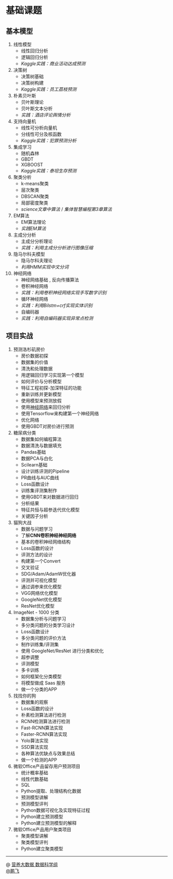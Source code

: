 # 基础课题
## 基本模型
1. 线性模型
    - 线性回归分析
    - 逻辑回归分析
    - *Kaggle实践：商业活动达成预测*
2. 决策树
    - 决策树基础
    - 决策树构建
    - *Kaggle实践：员工荔枝预测*
3. 朴素贝叶斯
    - 贝叶斯理论
    - 贝叶斯文本分析
    - *实践：酒店评论舆情分析*
4. 支持向量机
    - 线性可分析向量机
    - 分线性可分及核函数
    - *Kaggle实践：犯罪预测分析*
5. 集成学习
    - 随机森林
    - GBDT
    - XGBOOST
    - *Kaggle实践：泰坦生存预测*
6. 聚类分析
    - k-means聚类
    - 层次聚类
    - DBSCAN聚类
    - 局部密度聚类
    - *science文章中算法* / *集体智慧编程第3章算法*
7. EM算法
    - EM算法理论
    - *实践EM算法*
8. 主成分分析
    - 主成分分析理论
    - *实践：利用主成分分析进行图像压缩*
9. 隐马尔科夫模型
    - 隐马尔科夫理论
    - *利用HMM实现中文分词*
10. 神经网络
    - 神经网络基础 , 反向传播算法
    - 卷积神经网络
    - *实践：利用卷积神经网络实现手写数字识别*
    - 循环神经网络
    - *实践：利用Bilstm+crf实现实体识别*
    - 自编码器
    - *实践：利用自编码器实现异常点检测*

## 项目实战
1. 预测洛杉矶房价
    - 房价数据初探 
    - 数据集的价值
    - 清洗和处理数据
    - 用逻辑回归学习实现第一个模型
    - 如何评价与分析模型
    - 特征工程初探-加深特征的功能
    - 重新训练并更新模型
    - 使用模型来预测放假
    - 使用[神经网络]()来回归分析
    - 使用Tensorflow来构建第一个神经网络
    - 优化网络
    - 使用GBDT对房价进行预测
2. 糖尿病分类
    - 数据集如何编程算法
    - 数据清洗与数据填充
    - Pandas基础
    - 数据PCA与白化
    - Scilearn基础
    - 设计训练评测的Pipeline
    - PR曲线与AUC曲线
    - Loss函数设计
    - 训练集评测集制作
    - 使用GBDT来对数据进行回归
    - 分析结果
    - 特征共恒与超参迭代优化模型
    - 关键因子分析
3. 猫狗大战
    - 数据与问题学习
    - 了解**CNN卷积神经神经网络**
    - 基本的卷积神经网络结构
    - Loss函数的设计
    - 评测方法的设计
    - 构建第一个Convert
    - 交叉验证
    - SDG/Adam/AdamW优化器
    - 评测并可视化模型
    - 通过调参来优化模型
    - VGG网络优化模型
    - GoogleNet优化模型
    - ResNet优化模型
4. ImageNet - 1000 分类
    - 数据集分析与问题学习
    - 多分类问题的分类学习设计
    - Loss函数设计
    - 多分类问题的评价方法
    - 制作训练集/评测集
    - 使用 GoogleNet/ResNet 进行分类和优化
    - 超参调整
    - 评测模型
    - 多卡训练
    - 如何框架化分类模型
    - 将模型做成 Saas 服务
    - 做一个分类的APP
5. 找找你的狗
    - 数据集的观察
    - Loss函数的设计
    - 朴素检测算法进行检测
    - RCNN检测算法进行检测
    - Fast-RCNN算法实现
    - Faster-RCNN算法实现
    - Yolo算法实现
    - SSD算法实现
    - 各种算法优缺点与效果总结
    - 做一个检测的APP
6. 微软Office产品留存用户预测项目
    - 统计概率基础
    - 线性代数基础
    - SQL
    - Python提取、处理结构化数据
    - 预测模型讲解
    - 预测模型评判
    - Python数据可视化及实现特征过程
    - Python建立预测模型
    - Python建立预测模型的解释
7. 微软Office产品用户聚类项目
    - 聚类模型讲解
    - 聚类模型评判
    - Python建立聚类模型

------------
@  [营养大数据 数据科学组](http://git.quietalk.cn/hnbd/data)      
[@鹏飞](http://git.hnbdata.cn/lipengfei)